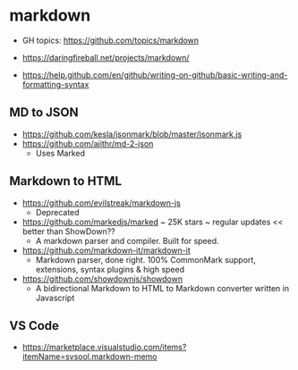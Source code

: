 # markdown


* GH topics: https://github.com/topics/markdown
* https://daringfireball.net/projects/markdown/

* https://help.github.com/en/github/writing-on-github/basic-writing-and-formatting-syntax

## MD to JSON

* https://github.com/kesla/jsonmark/blob/master/jsonmark.js
* https://github.com/ajithr/md-2-json
	* Uses Marked

## Markdown to HTML

* https://github.com/evilstreak/markdown-js
	* Deprecated
* https://github.com/markedjs/marked ~ 25K stars ~ regular updates << better than ShowDown??
	* A markdown parser and compiler. Built for speed.
* https://github.com/markdown-it/markdown-it
	* Markdown parser, done right. 100% CommonMark support, extensions, syntax plugins & high speed
* https://github.com/showdownjs/showdown
	* A bidirectional Markdown to HTML to Markdown converter written in Javascript


## VS Code

* https://marketplace.visualstudio.com/items?itemName=svsool.markdown-memo
